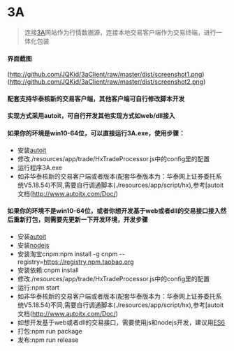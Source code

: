 # 3A
> 连接[3A](http://www.aaa-aaa.cn)网站作为行情数据源，连接本地交易客户端作为交易终端，进行一体化包装
#### 界面截图
(http://github.com/JQKid/3aClient/raw/master/dist/screenshot1.png)
(http://github.com/JQKid/3aClient/raw/master/dist/screenshot2.png)

#### 配套支持华泰核新的交易客户端，其他客户端可自行修改脚本开发
#### 实现方式采用autoit，可自行开发其他实现方式如web/dll接入

#### 如果你的环境是win10-64位，可以直接运行3A.exe，使用步骤：
* 安装[autoit](https://www.autoitscript.com/site/autoit/)
* 修改./resources/app/trade/HxTradeProcessor.js中的config里的配置
* 运行程序3A.exe
* 如非华泰核新的交易客户端或者版本(配套华泰版本为：华泰网上证券委托系统V5.18.54)不同,需要自行调通脚本(./resources/app/script/hx),参考[autoit文档(http://www.autoitx.com/Doc/)

#### 如果你的环境不是win10-64位，或者你想开发基于web或者dll的交易接口接入然后重新打包，则需要先更新一下开发环境，开发步骤
* 安装[autoit](https://www.autoitscript.com/site/autoit/)
* 安装[nodejs](https://nodejs.org/en/)
* 安装淘宝cnpm:npm install -g cnpm --registry=https://registry.npm.taobao.org
* 安装依赖:cnpm install
* 修改./resources/app/trade/HxTradeProcessor.js中的config里的配置
* 运行:npm start
* 如非华泰核新的交易客户端或者版本(配套华泰版本为：华泰网上证券委托系统V5.18.54)不同,需要自行调通脚本(./resources/app/script/hx),参考[autoit文档(http://www.autoitx.com/Doc/)
* 如想开发基于web或者dll的交易接口，需要使用js和nodejs开发，建议用[ES6](http://es6.ruanyifeng.com)
* 打包:npm run package
* 发布:npm run release
